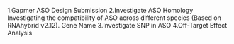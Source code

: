 1.Gapmer ASO Design Submission
2.Investigate ASO Homology
Investigating the compatibility of ASO across different species (Based on RNAhybrid v2.12).
Gene Name
3.Investigate SNP in ASO
4.Off-Target Effect Analysis
